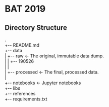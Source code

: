 # BAT 2019

## Directory Structure
.\
+-- README.md\
+-- data\
|   +-- raw             <- The original, immutable data dump.\
|   |   +-- 190526\
|   |\
|   +-- processed       <- The final, processed data.\
|\
+-- notebooks           <- Jupyter notebooks\
+-- libs\
+-- references\
+-- requirements.txt
